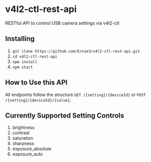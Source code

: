 # v4l2-ctl-rest-api
RESTful API to control USB camera settings via v4l2-ctl

## Installing
1. `git clone https://github.com/Ernie3/v4l2-ctl-rest-api.git`
2. `cd v4l2-ctl-rest-api`
3. `npm install`
4. `npm start`

## How to Use this API
All endpoints follow the structure `GET /{setting}/{deviceId}` or `POST /{setting}/{deviceId}/{value}`.

## Currently Supported Setting Controls
1. brightness
2. contrast
3. saturation
4. sharpness
5. exposure_absolute
6. exposure_auto
